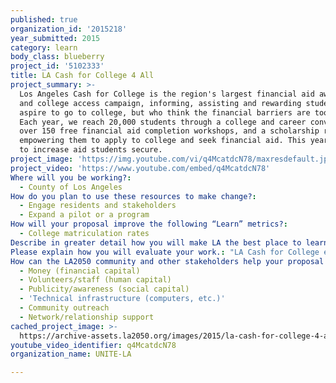 ```yaml
---
published: true
organization_id: '2015218'
year_submitted: 2015
category: learn
body_class: blueberry
project_id: '5102333'
title: LA Cash for College 4 All
project_summary: >-
  Los Angeles Cash for College is the region's largest financial aid awareness
  and college access campaign, informing, assisting and rewarding students, who
  aspire to go to college, but who think the financial barriers are too great.
  Each year, we reach 20,000 students through a college and career convention,
  over 150 free financial aid completion workshops, and a scholarship reception,
  empowering them to apply to college and seek financial aid. This year, we hope
  to increase aid students secure.
project_image: 'https://img.youtube.com/vi/q4McatdcN78/maxresdefault.jpg'
project_video: 'https://www.youtube.com/embed/q4McatdcN78'
Where will you be working?:
  - County of Los Angeles
How do you plan to use these resources to make change?:
  - Engage residents and stakeholders
  - Expand a pilot or a program
How will your proposal improve the following “Learn” metrics?:
  - College matriculation rates
Describe in greater detail how you will make LA the best place to learn.: "LA Cash for College was developed in response to a Tomas Rivera Policy Institute study which found that while the majority of Latino parents wanted their children to pursue college, their knowledge about how to get into and pay for college was objectively low. The study made clear recommendations to help address these knowledge deficits, including better informing parents about the process of accessing college, launching a long-term public services announcement campaign in English/Spanish to improve parent's college knowledge, and increasing the scope, frequency, and visibility of college events such as college nights, open houses, and campus visits.\r\n\r\nSince 2001, LA Cash for College has been building a college-going culture in L.A. using a three-pronged approach of 1) informing students and families about college preparation and financing their education, 2) assisting them in applying for aid, and 3) rewarding positive behaviors like applying for aid. Each step of the way, students and their parents are encouraged to pursue their college aspirations.\r\n\r\nInform: Beginning the campaign each year, the annual College and Career Convention is designed to help participants understand the accessibility of college, features expert-led presentations on college life and academic preparation, interactive career demonstrations, information sessions about scholarships and other financial aid, as well as an Exhibition Hall of local, state and national college and university admissions recruiters.\r\n\r\nAssist: Then, in partnership with the California Student Aid Commission, LA Cash for College hosts over 150 free annual workshops that assist students and families complete their financial aid applications from January 1st to March 2nd. Workshops are conducted with a wide network of community partners and trained volunteers from colleges, universities and businesses to provide one-on-one assistance to help students complete the FAFSA, the California Dream Act application, Pell and Cal grants. Eligible students qualify for up to $18,000 and free financial aid they never have to pay back.\r\n\r\nReward: Finally, there is a scholarship reception in May, which features prominent guest speakers and local elected officials, to award a limited number of $1,000 incentive scholarships to participating students from the Convention or a Workshop.\r\n\r\nThe campaign has assisted nearly 240,000 students prepare for college, apply for financial aid and secure $3.3 million in scholarships."
Please explain how you will evaluate your work.: "LA Cash for College evaluates both the Convention and the Financial Aid Completion Workshops each year in order to maintain the quality programming that has made us the region's largest college and financial aid information program. Students who attend the Convention fill out a form with demographic and economic data in order to enter a lottery for a $1,000 scholarship. This information tells us who we are serving. In  addition, we send attendees an electronic survey asking them for feedback on the convention.\r\n\r\nStudents who participate in the Financial Aid Completion Workshops must complete an Exit Survey, which is sent to the CSAC to be eligible for the $1,000 scholarship lottery. The surveys inform our program on the quality of the workshops and areas of the workshops that can be improved. The survey also allows students to request follow-up help if they were unable to complete either their FAFSA or California Dream Act application at the workshop."
How can the LA2050 community and other stakeholders help your proposal succeed?:
  - Money (financial capital)
  - Volunteers/staff (human capital)
  - Publicity/awareness (social capital)
  - 'Technical infrastructure (computers, etc.)'
  - Community outreach
  - Network/relationship support
cached_project_image: >-
  https://archive-assets.la2050.org/images/2015/la-cash-for-college-4-all/img.youtube.com/vi/q4McatdcN78/maxresdefault.jpg
youtube_video_identifier: q4McatdcN78
organization_name: UNITE-LA

---
```


